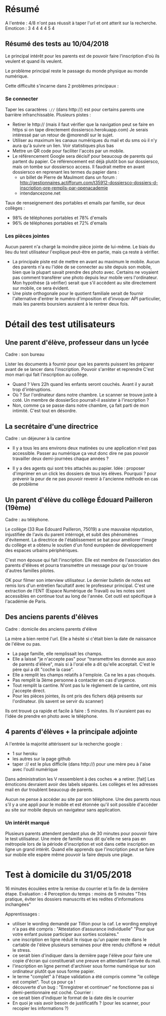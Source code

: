 # Résumé

A l'entrée : 4/8 n'ont pas réussit à taper l'url et ont atterit sur la recherche.
Emoticon : 3 4 4 4 4 5 4

## Résumé des tests au 10/04/2018

Le principal intérêt pour les parents est de pouvoir faire l'inscription
d'où ils veulent et quand ils veulent.

Le problème principal reste le passage du monde physique au monde numérique.

Cette difficulté s'incarne dans 2 problèmes principaux :

### Se connecter
Taper les caractères `://` (dans http://) est pour certains parents une barrière infranchissable.
Plusieurs pistes :
- Retirer le http:// (mais il faut vérifier que la navigation peut se faire en https si on tape directement dossiersco.herokuapp.com) Je serais intéressé par un retour de @morendil sur le sujet.
- Utiliser au maximum les canaux numériques du mail et du sms où il n'y aura qu'à suivre un lien. Voir statistiques plus bas
- Mettre un QR code pour faciliter l'accès par un mobile.
- Le référencement Google sera décisif pour beaucoup de parents qui partent du papier. Ce référencement est déjà plutôt bon sur dossiersco, mais on tombe sur dossiersco access. Il faudrait mettre en avant dossiersco en reprenant les termes du papier dans :
  - un billet de Pierre de Maulmont dans un forum : http://gestionnaires.actifforum.com/t35912-dossiersco-dossiers-d-inscription-pre-remplis-par-openacademie
  - intendancezone.net

Taux de renseignement des portables et emails par famille, sur deux collèges :
- 98% de téléphones portables et 78% d'emails
- 96% de téléphones portables et 72% d'emails

### Les pièces jointes
Aucun parent n'a chargé la moindre pièce jointe de lui-même. Le biais du lieu du test utilisateur l'explique peut-être en partie, mais ça reste à vérifier.
- La principale piste est de mettre en avant au maximum le mobile. Aucun des parents n'a eu l'idée de se connecter au site depuis son mobile, bien que la plupart savait prendre des photo avec. Certains ne voyaient pas comment transférer une photo depuis leur mobile vers l'ordinateur. Mon hypothèse (à vérifier) serait que s'il accèdent au site directement sur mobile, ce sera évident.
- Une piste orthogonale pour le quotient familiale serait de fournir l'alternative d'entrer le numéro d'imposition et d'invoquer API particulier, mais les parents boursiers auraient à le rentrer deux fois.


# Détail des test utilisateurs

## Une parent d'élève, professeur dans un lycée

Cadre : son bureau

Lister les documents à fournir pour que les parents puissent les préparer avant de se lancer dans l'inscription.
Pouvoir s'arrêter et reprendre
C'est mon mari qui fait l'inscription au collège.
- Quand ? Vers 22h quand les enfants seront couchés. Avant il y aurait trop d'intéruptions.
- Où ? Sur l'ordinateur dans notre chambre. Le scanner se trouve juste à coté.
Un membre de dossierSco pourrait-il assister à l'inscription ?
- Non, comme ça se passe dans notre chambre, ça fait parti de mon intimité. C'est tout en désordre.


## La secrétaire d'une directrice

Cadre : un déjeuner à la cantine

- Il y a tous les ans environs deux matinées ou une application n'est pas accessible. Passer au numérique ça veut donc dire ne pas pouvoir travailler deux demi-journées chaque années ?

- Il y a des agents qui sont très attachés au papier.
Idée : proposer d'imprimer en un click les dossiers de tous les élèves.
Pourquoi ? pour prévenir la peur de ne pas pouvoir revenir à l'ancienne méthode en cas de problème

## Un parent d'élève du collège Édouard Pailleron (19ème)

Cadre : au téléphone.

Le collège (33 Rue Edouard Pailleron, 75019) a une mauvaise réputation,
injustifiée de l'avis du parent intérrogé, et subit des phénomènes d'évitement.
La directrice de l'établissement se bat pour améliorer l'image du collège et a
obtenu le soutien d'un fond européen de développement des espaces urbains périphériques.

C'est mon épouse qui fait l'inscription. Elle est membre de l'association
des parents d'élèves et pourra transmettre un message pour qu'on trouve
d'autres familles pilotes.

OK pour filmer son interview utilisateur.
Le dernier bulletin de notes est remis lors d'un entretien facultatif avec le
professeur principal. C'est une extraction de l'ENT (Espace Numérique de Travail)
ou les notes sont accessibles en continue tout au long de l'année.
Cet outil est spécifique à l'académie de Paris.

## Des anciens parents d'élèves

Cadre : domicile des anciens parents d'élève

La mère a bien rentré l'url. Elle a hésité si c'était bien la date de
naissance de l'élève ou pas.

- La page famille, elle remplissait les champs.
- Elle a laissé "je n'accepte pas" pour "transmettre les donnée aux asso
de parents d'élève", mais si à l'oral elle a dit qu'elle acceptait.
C'est le père qui a dit "coche la case".
- Elle a remplit les champs relatifs à l'emploie. Ca ne les a pas
choqués.
- Pas remplit la 3ème personne à contacter en cas d'urgence.
- Tout remplit la cantine. N'ont pas lu le règlement de la
cantine, ont mis j'accepte direct.
- Pour les pièces jointes, ils ont pris des fichers déjà
présents sur l'ordinateur. (ils savent se servir du scanner)

Ils ont trouvé ça rapide et facile à faire : 5 minutes.
Ils n'auraient pas eu l'idée de prendre en photo avec le
téléphone.

## 4 parents d'élèves + la principale adjointe

A l'entrée la majorité attérissent sur la recherche google :
- 1 sur heroku
- les autres sur la page github
- taper :// est le plus difficile (dans http://) pour une mère peu à l'aise
avec l'outil numérique

Dans administration les V ressemblent à des coches => a retirer. [fait]
Les émoticons devraient avoir des labels séparés.
Les collèges et les adresses mail en dur troublent beaucoup de parents.

Aucun ne pense à accéder au site par son téléphone. Une des parents nous
s'il y a une appli pour le mobile et est étonnée qu'il soit possible
d'accéder au site sur mobile depuis un navigateur sans application.

### Un intérêt marqué

Plusieurs parents attendent pendant plus de 30 minutes pour pouvoir
faire le test utilisateur. Une mère de famille nous dit qu'elle ne
sera pas en métropole lors de la période d'inscription et voit dans
cette inscription en ligne un grand intérêt. Quand elle apprends
que l'inscription peut se faire sur mobile elle espère même pouvoir
la faire depuis une plage.

# Test à domicile du 31/05/2018

16 minutes écoulées entre la remise du courrier et la fin de
la dernière étape. Evaluation : 4
Perception du temps : moins de 5 minutes
"Très pratique, éviter les dossiers manuscrits et les redites d'informations inchangées"

Apprentissages : 
- utiliser le wording demandé par Tillion pour la caf. Le wording
employé n'a pas été compris : "Attestation d’assurance individuelle"
"Pour que votre enfant puisse participer aux sorties scolaires."
- une inscription en ligne réduit le risque qu'un papier reste
dans le cartable de l'élève plusieurs semaines pour être rendu
chiffoné => réduit le stress.
- ce serait bien d'indiquer dans la dernière page l'élève pour
faire une copie d'écran qui constituerait une preuve en attendant
l'arrivée du mail.
- l'inscription en ligne permet d'archiver sous forme numérique
sur son ordinateur plutôt que sous forme papier.
- le terme "complet" à l'étape validation a été compris comme
"le collège est complet". Tout ça pour ça !
- découverte d'un bug : "Enregistrer et continuer" ne fonctionne
pas si demi-pentionnaire est coché.
Courrier :
- ce serait bien d'indiquer le format de la date dès le courrier
- En quoi je vais avoir besoin de justificatifs ? (pour les
scanner, pour recopier les informations ?)
